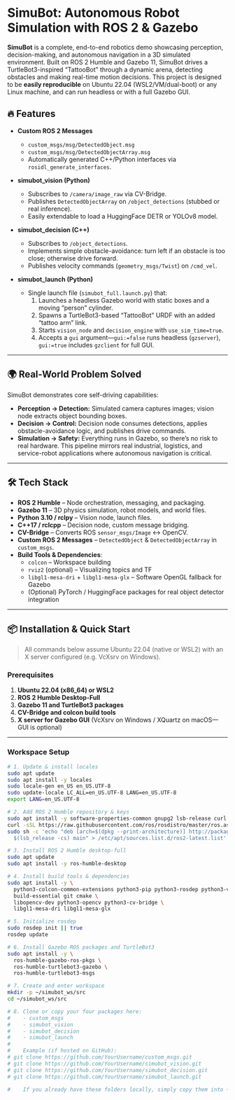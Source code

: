 # SimuBot: Autonomous Robot Simulation with ROS 2 & Gazebo

**SimuBot** is a complete, end-to-end robotics demo showcasing perception, decision-making, and autonomous navigation in a 3D simulated environment. Built on ROS 2 Humble and Gazebo 11, SimuBot drives a TurtleBot3-inspired “TattooBot” through a dynamic arena, detecting obstacles and making real-time motion decisions. This project is designed to be **easily reproducible** on Ubuntu 22.04 (WSL2/VM/dual-boot) or any Linux machine, and can run headless or with a full Gazebo GUI.


## 🔥 Features

- **Custom ROS 2 Messages**  
  - `custom_msgs/msg/DetectedObject.msg`  
  - `custom_msgs/msg/DetectedObjectArray.msg`  
  - Automatically generated C++/Python interfaces via `rosidl_generate_interfaces`.

- **simubot_vision (Python)**  
  - Subscribes to `/camera/image_raw` via CV-Bridge.  
  - Publishes `DetectedObjectArray` on `/object_detections` (stubbed or real inference).  
  - Easily extendable to load a HuggingFace DETR or YOLOv8 model.

- **simubot_decision (C++)**  
  - Subscribes to `/object_detections`.  
  - Implements simple obstacle-avoidance: turn left if an obstacle is too close; otherwise drive forward.  
  - Publishes velocity commands (`geometry_msgs/Twist`) on `/cmd_vel`.

- **simubot_launch (Python)**  
  - Single launch file (`simubot_full.launch.py`) that:  
    1. Launches a headless Gazebo world with static boxes and a moving “person” cylinder.  
    2. Spawns a TurtleBot3-based “TattooBot” URDF with an added “tattoo arm” link.  
    3. Starts `vision_node` and `decision_engine` with `use_sim_time=true`.  
    4. Accepts a `gui` argument—`gui:=false` runs headless (`gzserver`), `gui:=true` includes `gzclient` for full GUI.

---

## 🌍 Real-World Problem Solved

SimuBot demonstrates core self-driving capabilities:
- **Perception → Detection:** Simulated camera captures images; vision node extracts object bounding boxes.  
- **Decision → Control:** Decision node consumes detections, applies obstacle-avoidance logic, and publishes drive commands.  
- **Simulation → Safety:** Everything runs in Gazebo, so there’s no risk to real hardware. This pipeline mirrors real industrial, logistics, and service-robot applications where autonomous navigation is critical.

---

## 🛠️ Tech Stack

- **ROS 2 Humble** – Node orchestration, messaging, and packaging.  
- **Gazebo 11** – 3D physics simulation, robot models, and world files.  
- **Python 3.10 / rclpy** – Vision node, launch files.  
- **C++17 / rclcpp** – Decision node, custom message bridging.  
- **CV-Bridge** – Converts ROS `sensor_msgs/Image` ↔ OpenCV.  
- **Custom ROS 2 Messages** – `DetectedObject` & `DetectedObjectArray` in `custom_msgs`.  
- **Build Tools & Dependencies**:  
  - `colcon` – Workspace building  
  - `rviz2` (optional) – Visualizing topics and TF  
  - `libgl1-mesa-dri` + `libgl1-mesa-glx` – Software OpenGL fallback for Gazebo  
  - (Optional) PyTorch / HuggingFace packages for real object detector integration  

---

## 📦 Installation & Quick Start

> All commands below assume Ubuntu 22.04 (native or WSL2) with an X server configured (e.g. VcXsrv on Windows).

### Prerequisites

1. **Ubuntu 22.04 (x86_64) or WSL2**  
2. **ROS 2 Humble Desktop-Full**  
3. **Gazebo 11 and TurtleBot3 packages**  
4. **CV-Bridge and colcon build tools**  
5. **X server for Gazebo GUI** (VcXsrv on Windows / XQuartz on macOS—GUI is optional)

---

### Workspace Setup

```bash
# 1. Update & install locales
sudo apt update
sudo apt install -y locales
sudo locale-gen en_US en_US.UTF-8
sudo update-locale LC_ALL=en_US.UTF-8 LANG=en_US.UTF-8
export LANG=en_US.UTF-8

# 2. Add ROS 2 Humble repository & keys
sudo apt install -y software-properties-common gnupg2 lsb-release curl
curl -sSL https://raw.githubusercontent.com/ros/rosdistro/master/ros.asc | sudo apt-key add -
sudo sh -c 'echo "deb [arch=$(dpkg --print-architecture)] http://packages.ros.org/ros2/ubuntu \
  $(lsb_release -cs) main" > /etc/apt/sources.list.d/ros2-latest.list'

# 3. Install ROS 2 Humble desktop-full
sudo apt update
sudo apt install -y ros-humble-desktop

# 4. Install build tools & dependencies
sudo apt install -y \
  python3-colcon-common-extensions python3-pip python3-rosdep python3-vcstool \
  build-essential git cmake \
  libopencv-dev python3-opencv python3-cv-bridge \
  libgl1-mesa-dri libgl1-mesa-glx

# 5. Initialize rosdep
sudo rosdep init || true
rosdep update

# 6. Install Gazebo ROS packages and TurtleBot3
sudo apt install -y \
  ros-humble-gazebo-ros-pkgs \
  ros-humble-turtlebot3-gazebo \
  ros-humble-turtlebot3-msgs

# 7. Create and enter workspace
mkdir -p ~/simubot_ws/src
cd ~/simubot_ws/src

# 8. Clone or copy your four packages here:
#    - custom_msgs
#    - simubot_vision
#    - simubot_decision
#    - simubot_launch
#
#    Example (if hosted on GitHub):
# git clone https://github.com/YourUsername/custom_msgs.git
# git clone https://github.com/YourUsername/simubot_vision.git
# git clone https://github.com/YourUsername/simubot_decision.git
# git clone https://github.com/YourUsername/simubot_launch.git

#    If you already have these folders locally, simply copy them into ~/simubot_ws/src/
